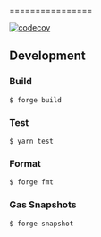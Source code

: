 ================

[![codecov](https://codecov.io/gh/dinaricrypto/usdplus-contracts/graph/badge.svg?token=qlNTf7dlc2)](https://codecov.io/gh/dinaricrypto/usdplus-contracts)

## Development

### Build

```shell
$ forge build
```

### Test

```shell
$ yarn test
```

### Format

```shell
$ forge fmt
```

### Gas Snapshots

```shell
$ forge snapshot
```
